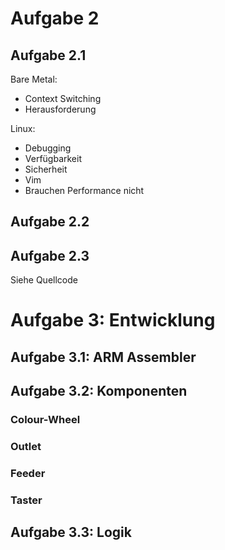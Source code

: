 # Aufgabe 2
## Aufgabe 2.1
Bare Metal:
- Context Switching
- Herausforderung

Linux:
- Debugging
- Verfügbarkeit
- Sicherheit
- Vim
- Brauchen Performance nicht

## Aufgabe 2.2

## Aufgabe 2.3
Siehe Quellcode

# Aufgabe 3: Entwicklung
## Aufgabe 3.1: ARM Assembler

## Aufgabe  3.2: Komponenten
### Colour-Wheel
### Outlet
### Feeder
### Taster

## Aufgabe 3.3: Logik

